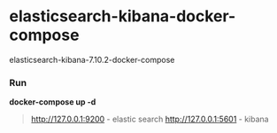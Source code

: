 # elasticsearch-kibana-docker-compose
elasticsearch-kibana-7.10.2-docker-compose

### Run 
**docker-compose up -d**

> http://127.0.0.1:9200  - elastic search
> http://127.0.0.1:5601  - kibana
